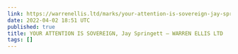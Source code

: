 ```yaml
---
link: https://warrenellis.ltd/marks/your-attention-is-sovereign-jay-springett/
date: 2022-04-02 18:51 UTC
published: true
title: YOUR ATTENTION IS SOVEREIGN, Jay Springett – WARREN ELLIS LTD
tags: []
---
```



